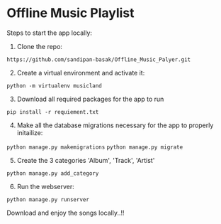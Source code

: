 # Offline Music Playlist

Steps to start the app locally:

1. Clone the repo:

`https://github.com/sandipan-basak/Offline_Music_Palyer.git`

2. Create a virtual environment and activate it: 

`python -m virtualenv musicland`

3. Download all required packages for the app to run

`pip install -r requiement.txt`

4. Make all the database migrations necessary for the app to properly initailize:

`python manage.py makemigrations`
`python manage.py migrate`

5. Create the 3 categories 'Album', 'Track', 'Artist'

`python manage.py add_category`

6. Run the webserver:

`python manage.py runserver`

Download and enjoy the songs locally..!!

